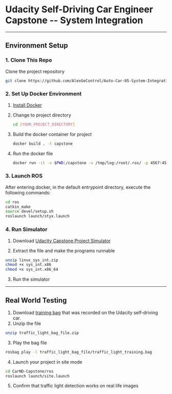 # Udacity Self-Driving Car Engineer Capstone -- System Integration

---

## Environment Setup

### 1. Clone This Repo

Clone the project repository
```bash
git clone https://github.com/AlexGeControl/Auto-Car-05-System-Integration-01-Udacity-Capstone.git
```

### 2. Set Up Docker Environment

1. [Install Docker](https://docs.docker.com/engine/installation/)

2. Change to project directory
    ```bash
    cd [YOUR_PROJECT_DIRECTORY]
    ```

3. Build the docker container for project
    ```bash
    docker build . -t capstone
    ```

4. Run the docker file
    ```bash
    docker run -it -v $PWD:/capstone -v /tmp/log:/root/.ros/ -p 4567:4567 capstone
    ```

### 3. Launch ROS
After entering docker, in the default entrypoint directory, execute the following commands:
```bash
cd ros
catkin_make
source devel/setup.sh
roslaunch launch/styx.launch
```

### 4. Run Simulator

1. Download [Udacity Capstone Project Simulator](https://github.com/udacity/CarND-Capstone/releases) 

2. Extract the file and make the programs runnable
```bash
unzip linux_sys_int.zip
chmod +x sys_int.x86
chmod +x sys_int.x86_64
```
3. Run the simulator

---

## Real World Testing

1. Download [training bag](https://s3-us-west-1.amazonaws.com/udacity-selfdrivingcar/traffic_light_bag_file.zip) that was recorded on the Udacity self-driving car.
2. Unzip the file
```bash
unzip traffic_light_bag_file.zip
```
3. Play the bag file
```bash
rosbag play -l traffic_light_bag_file/traffic_light_training.bag
```
4. Launch your project in site mode
```bash
cd CarND-Capstone/ros
roslaunch launch/site.launch
```
5. Confirm that traffic light detection works on real life images
